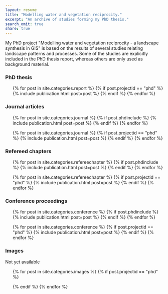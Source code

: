 ```yaml
---
layout: resume
title: "Modelling water and vegetation reciprocity."
excerpt: "An archive of studies forming my PhD thesis."
search_omit: true
share: true
---
```


My PhD project "Modelling water and vegetation reciprocity - a landscape synthesis in GIS" is based on the results of several studies relating landscape patterns and processes. Some of the studies are explicitly included in the PhD thesis report, whereas others are only used as background material.

### PhD thesis

<ul class="post-list">
{% for post in site.categories.report %}
  {% if post.projectid == "phd" %}
    {% include publication.html post=post %}
  {% endif %}
{% endfor %}
</ul>

### Journal articles

<ul class="post-list">
{% for post in site.categories.journal %}
  {% if post.phdinclude %}
    {% include publication.html post=post %}
  {% endif %}
{% endfor %}

{% for post in site.categories.journal %}
  {% if post.projectid == "phd" %}
    {% include publication.html post=post %}
  {% endif %}
{% endfor %}
</ul>

### Refereed chapters

<ul class="post-list">
{% for post in site.categories.refereechapter %}
  {% if post.phdinclude %}
    {% include publication.html post=post %}
  {% endif %}
{% endfor %}

{% for post in site.categories.refereechapter %}
  {% if post.projectid == "phd" %}
    {% include publication.html post=post %}
  {% endif %}
{% endfor %}
</ul>

### Conference proceedings

<ul class="post-list">
{% for post in site.categories.conference %}
  {% if post.phdinclude %}
    {% include publication.html post=post %}
  {% endif %}
{% endfor %}

{% for post in site.categories.conference %}
  {% if post.projectid == "phd" %}
    {% include publication.html post=post %}
  {% endif %}
{% endfor %}
</ul>

### Images

Not yet available

<ul class="post-list">
{% for post in site.categories.images %}
  {% if post.projectid == "phd" %}

  {% endif %}
{% endfor %}
</ul>
